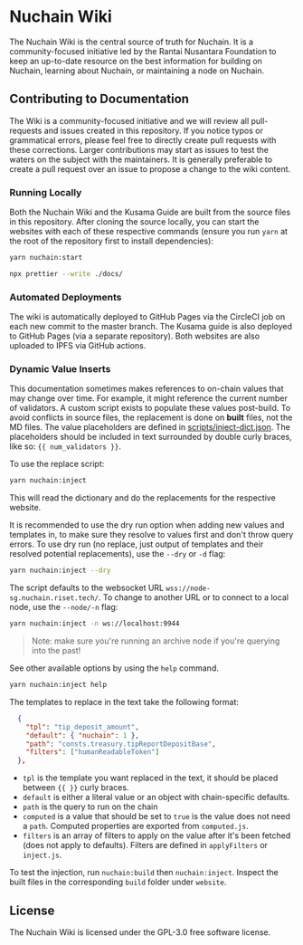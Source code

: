 # Nuchain Wiki

The Nuchain Wiki is the central source of truth for Nuchain. It is a community-focused initiative
led by the Rantai Nusantara Foundation to keep an up-to-date resource on the best information for building on
Nuchain, learning about Nuchain, or maintaining a node on Nuchain.

## Contributing to Documentation

The Wiki is a community-focused initiative and we will review all pull-requests and issues created
in this repository. If you notice typos or grammatical errors, please feel free to directly create
pull requests with these corrections. Larger contributions may start as issues to test the waters on
the subject with the maintainers. It is generally preferable to create a pull request over an issue
to propose a change to the wiki content.

### Running Locally

Both the Nuchain Wiki and the Kusama Guide are built from the source files in this repository.
After cloning the source locally, you can start the websites with each of these respective commands
(ensure you run `yarn` at the root of the repository first to install dependencies):

```zsh
yarn nuchain:start
```

```bash
npx prettier --write ./docs/
```

### Automated Deployments

The wiki is automatically deployed to GitHub Pages via the CircleCI job on each new commit to the
master branch. The Kusama guide is also deployed to GitHub Pages (via a separate repository). Both
websites are also uploaded to IPFS via GitHub actions.

### Dynamic Value Inserts

This documentation sometimes makes references to on-chain values that may change over time. For
example, it might reference the current number of validators. A custom script exists to populate
these values post-build. To avoid conflicts in source files, the replacement is done on **built**
files, not the MD files. The value placeholders are defined in
[scripts/inject-dict.json](scripts/inject-dict.json). The placeholders should be included in text
surrounded by double curly braces, like so: `{{ num_validators }}`.

To use the replace script:

```bash
yarn nuchain:inject
```

This will read the dictionary and do the replacements for the respective website.

It is recommended to use the dry run option when adding new values and templates in, to make sure
they resolve to values first and don't throw query errors. To use dry run (no replace, just output
of templates and their resolved potential replacements), use the `--dry` or `-d` flag:

```bash
yarn nuchain:inject --dry
```

The script defaults to the websocket URL `wss://node-sg.nuchain.riset.tech/`. To change to another URL
or to connect to a local node, use the `--node/-n` flag:

```bash
yarn nuchain:inject -n ws://localhost:9944
```

> Note: make sure you're running an archive node if you're querying into the past!

See other available options by using the `help` command.

```bash
yarn nuchain:inject help
```

The templates to replace in the text take the following format:

```json
  {
    "tpl": "tip_deposit_amount",
    "default": { "nuchain": 1 },
    "path": "consts.treasury.tipReportDepositBase",
    "filters": ["humanReadableToken"]
  },
```

- `tpl` is the template you want replaced in the text, it should be placed between `{{ }}` curly
  braces.
- `default` is either a literal value or an object with chain-specific defaults.
- `path` is the query to run on the chain
- `computed` is a value that should be set to `true` is the value does not need a `path`. Computed
  properties are exported from `computed.js`.
- `filters` is an array of filters to apply on the value after it's been fetched (does not apply to
  defaults). Filters are defined in `applyFilters` or `inject.js`.

To test the injection, run `nuchain:build` then `nuchain:inject`. Inspect the built files in the corresponding `build` folder under `website`.

## License

The Nuchain Wiki is licensed under the GPL-3.0 free software license.
